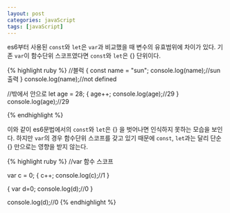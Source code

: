 ```yaml
---
layout: post
categories: javaScript
tags: [javaScript]
---
```


es6부터 사용된 `const`와 `let`은 `var`과 비교했을 때 변수의 유효범위에 차이가 있다.
기존 `var`이 함수단위 스코프였다면 `const`와 `let`은 {} 단위이다.

{% highlight ruby %}
//블럭
{
const name = "sun";
console.log(name);//sun 출력
}
console.log(name);//not defined

//밖에서 안으로
let age = 28;
{
age++;
console.log(age);//29
}
console.log(age);//29

{% endhighlight %}

이와 같이 es6문법에서의 `const`와 `let`은 {} 을 벗어나면 인식하지 못하는 모습을 보인다.
하지만 `var`의 경우 함수단위 스코프를 갖고 있기 때문에 `const`, `let`과는 달리 단순 {} 만으로는 영향을 받지 않는다.

{% highlight ruby %}
//var 함수 스코프

var c = 0;
{
c++;
console.log(c);//1
}

{
var d=0;
console.log(d);//0
}

console.log(d);//0
{% endhighlight %}
